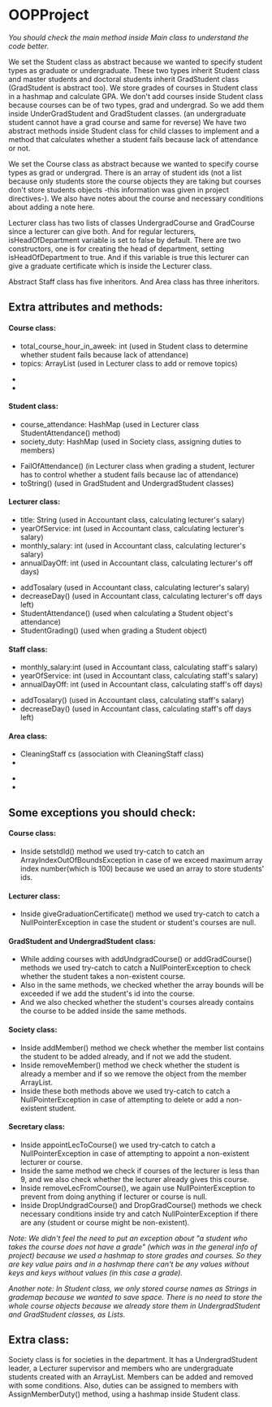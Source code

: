 # OOPProject

*You should check the main method inside Main class to understand the code better.*

We set the Student class as abstract because we wanted to specify student types as graduate or undergraduate. 
These two types inherit Student class and master students and doctoral students inherit GradStudent class (GradStudent is abstract too).
We store grades of courses in Student class in a hashmap and calculate GPA.
We don't add courses inside Student class because courses can be of two types, grad and undergrad. So we add them inside UnderGradStudent and GradStudent classes. (an undergraduate student cannot have a grad course and same for reverse)
We have two abstract methods inside Student class for child classes to implement and a method that calculates whether a student fails because lack of attendance or not.

We set the Course class as abstract because we wanted to specify course types as grad or undergrad.
There is an array of student ids (not a list because only students store the course objects they are taking but courses don't store students objects -this information was given in project directives-).
We also have notes about the course and necessary conditions about adding a note here.

Lecturer class has two lists of classes UndergradCourse and GradCourse since a lecturer can give both.
And for regular lecturers, isHeadOfDepartment variable is set to false by default. 
There are two constructors, one is for creating the head of department, setting  isHeadOfDepartment to true.
And if this variable is true this lecturer can give a graduate certificate which is inside the Lecturer class.

Abstract Staff class has five inheritors. And Area class has three inheritors.

## Extra attributes and methods:

#### Course class:
- total_course_hour_in_aweek: int        (used in Student class to determine whether student fails because lack of attendance)
- topics: ArrayList                      (used in Lecturer class to add or remove topics)
+
+

#### Student class:
- course_attendance: HashMap            (used in Lecturer class StudentAttendance() method)
- society_duty: HashMap                 (used in Society class, assigning duties to members)
+ FailOfAttendance()                    (in Lecturer class when grading a student, lecturer has to control whether a student fails because lac of attendance)
+ toString()                            (used in GradStudent and UndergradStudent classes)

#### Lecturer class:
- title: String                         (used in Accountant class, calculating lecturer's salary)
- yearOfService: int                    (used in Accountant class, calculating lecturer's salary)
- monthly_salary: int                   (used in Accountant class, calculating lecturer's salary)
- annualDayOff: int                     (used in Accountant class, calculating lecturer's off days)
+ addTosalary                           (used in Accountant class, calculating lecturer's salary)
+ decreaseDay()                         (used in Accountant class, calculating lecturer's off days left)
+ StudentAttendance()                   (used when calculating a Student object's attendance)
+ StudentGrading()                      (used when grading a Student object)

#### Staff class:
- monthly_salary:int                    (used in Accountant class, calculating staff's salary)
- yearOfService: int                    (used in Accountant class, calculating staff's salary)
- annualDayOff: int                     (used in Accountant class, calculating staff's off days)
+ addTosalary()                         (used in Accountant class, calculating staff's salary)
+ decreaseDay()                         (used in Accountant class, calculating staff's off days left)
 
#### Area class:
- CleaningStaff cs                    (association with CleaningStaff class)
-
+
+


## Some exceptions you should check:

#### Course class:

- Inside setstdId() method we used try-catch to catch an ArrayIndexOutOfBoundsException in case of we exceed maximum array index number(which is 100) because we used an array to store students' ids. 

#### Lecturer class:

- Inside giveGraduationCertificate() method we used try-catch to catch a NullPointerException in case the student or student's courses are null.

#### GradStudent and UndergradStudent class:

- While adding courses with addUndgradCourse() or addGradCourse() methods  we used try-catch to catch a NullPointerException to check whether the student takes a non-existent course.
- Also in the same methods, we checked whether the array bounds will be exceeded if we add the student's id into the course.
- And we also checked whether the student's courses already contains the course to be added inside the same methods.

#### Society class:

- Inside addMember() method we check whether the member list contains the student to be added already, and if not we add the student.
- Inside removeMember() method we check whether the student is already a member and if so we remove the object from the member ArrayList.
- Inside these both methods above we used try-catch to catch a NullPointerException in case of attempting to delete or add a non-existent student.

#### Secretary class:

- Inside appointLecToCourse() we used try-catch to catch a NullPointerException in case of attempting to appoint a non-existent lecturer or course.
- Inside the same method we check if courses of the lecturer is less than 9, and we also check whether the lecturer already gives this course.
- Inside removeLecFromCourse(), we again use NullPointerException to prevent from doing anything if lecturer or course is null.
- Inside DropUndgradCourse() and DropGradCourse() methods we check necessary conditions inside try and catch NullPointerException if there are any (student or course might be non-existent).

*Note: We didn't feel the need to put an exception about "a student who takes the course does not have a grade" (which was in the general info of project) because we used a hashmap to store grades and courses.
So they are key value pairs and in a hashmap there can't be any values without keys and keys without values (in this case a grade).*

*Another note: In Student class, we only stored course names as Strings in grademap because we wanted to save space. 
There is no need to store the whole course objects because we already store them in UndergradStudent and GradStudent classes, as Lists.*


## Extra class:

Society class is for societies in the department. 
It has a UndergradStudent leader, a Lecturer supervisor and members who are undergraduate students created with an ArrayList. 
Members can be added and removed with some conditions.
Also, duties can be assigned to members with AssignMemberDuty() method, using a hashmap inside Student class.












